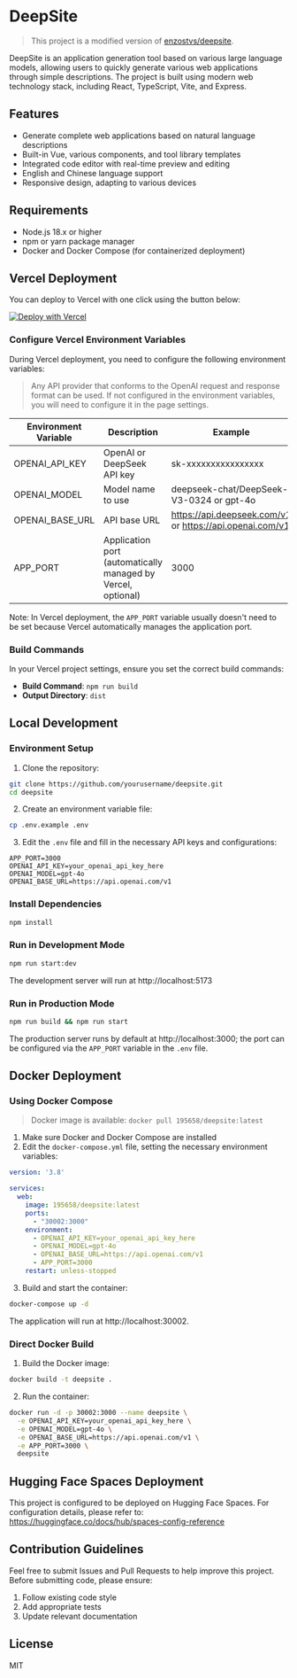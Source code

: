# DeepSite

> This project is a modified version of [enzostvs/deepsite](https://huggingface.co/spaces/enzostvs/deepsite).

DeepSite is an application generation tool based on various large language models, allowing users to quickly generate various web applications through simple descriptions. The project is built using modern web technology stack, including React, TypeScript, Vite, and Express.

## Features

- Generate complete web applications based on natural language descriptions
- Built-in Vue, various components, and tool library templates
- Integrated code editor with real-time preview and editing
- English and Chinese language support
- Responsive design, adapting to various devices

## Requirements

- Node.js 18.x or higher
- npm or yarn package manager
- Docker and Docker Compose (for containerized deployment)

## Vercel Deployment

You can deploy to Vercel with one click using the button below:

[![Deploy with Vercel](https://vercel.com/button)](https://vercel.com/new/clone?repository-url=https://github.com/yourusername/deepsite)

### Configure Vercel Environment Variables

During Vercel deployment, you need to configure the following environment variables:
> Any API provider that conforms to the OpenAI request and response format can be used. If not configured in the environment variables, you will need to configure it in the page settings.

| Environment Variable | Description | Example |
|---------|------|------|
| OPENAI_API_KEY | OpenAI or DeepSeek API key | sk-xxxxxxxxxxxxxxxx |
| OPENAI_MODEL | Model name to use | deepseek-chat/DeepSeek-V3-0324 or gpt-4o |
| OPENAI_BASE_URL | API base URL | https://api.deepseek.com/v1 or https://api.openai.com/v1 |
| APP_PORT | Application port (automatically managed by Vercel, optional) | 3000 |

Note: In Vercel deployment, the `APP_PORT` variable usually doesn't need to be set because Vercel automatically manages the application port.

### Build Commands

In your Vercel project settings, ensure you set the correct build commands:

- **Build Command**: `npm run build`
- **Output Directory**: `dist`

## Local Development

### Environment Setup

1. Clone the repository:

```bash
git clone https://github.com/yourusername/deepsite.git
cd deepsite
```

2. Create an environment variable file:

```bash
cp .env.example .env
```

3. Edit the `.env` file and fill in the necessary API keys and configurations:

```
APP_PORT=3000
OPENAI_API_KEY=your_openai_api_key_here
OPENAI_MODEL=gpt-4o
OPENAI_BASE_URL=https://api.openai.com/v1
```

### Install Dependencies

```bash
npm install
```

### Run in Development Mode

```bash
npm run start:dev
```

The development server will run at http://localhost:5173

### Run in Production Mode
```bash
npm run build && npm run start
```
The production server runs by default at http://localhost:3000; the port can be configured via the `APP_PORT` variable in the `.env` file.

## Docker Deployment

### Using Docker Compose
> Docker image is available: `docker pull 195658/deepsite:latest`

1. Make sure Docker and Docker Compose are installed
2. Edit the `docker-compose.yml` file, setting the necessary environment variables:

```yaml
version: '3.8'

services:
  web:
    image: 195658/deepsite:latest
    ports:
      - "30002:3000"
    environment:
      - OPENAI_API_KEY=your_openai_api_key_here
      - OPENAI_MODEL=gpt-4o
      - OPENAI_BASE_URL=https://api.openai.com/v1
      - APP_PORT=3000
    restart: unless-stopped
```

3. Build and start the container:

```bash
docker-compose up -d
```

The application will run at http://localhost:30002.

### Direct Docker Build

1. Build the Docker image:

```bash
docker build -t deepsite .
```

2. Run the container:

```bash
docker run -d -p 30002:3000 --name deepsite \
  -e OPENAI_API_KEY=your_openai_api_key_here \
  -e OPENAI_MODEL=gpt-4o \
  -e OPENAI_BASE_URL=https://api.openai.com/v1 \
  -e APP_PORT=3000 \
  deepsite
```

## Hugging Face Spaces Deployment

This project is configured to be deployed on Hugging Face Spaces. For configuration details, please refer to:
https://huggingface.co/docs/hub/spaces-config-reference

## Contribution Guidelines

Feel free to submit Issues and Pull Requests to help improve this project. Before submitting code, please ensure:

1. Follow existing code style
2. Add appropriate tests
3. Update relevant documentation

## License

MIT 
